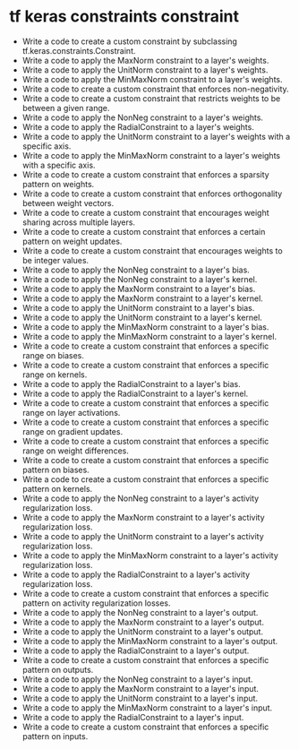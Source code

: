 # tf keras constraints constraint

- Write a code to create a custom constraint by subclassing tf.keras.constraints.Constraint.
- Write a code to apply the MaxNorm constraint to a layer's weights.
- Write a code to apply the UnitNorm constraint to a layer's weights.
- Write a code to apply the MinMaxNorm constraint to a layer's weights.
- Write a code to create a custom constraint that enforces non-negativity.
- Write a code to create a custom constraint that restricts weights to be between a given range.
- Write a code to apply the NonNeg constraint to a layer's weights.
- Write a code to apply the RadialConstraint to a layer's weights.
- Write a code to apply the UnitNorm constraint to a layer's weights with a specific axis.
- Write a code to apply the MinMaxNorm constraint to a layer's weights with a specific axis.
- Write a code to create a custom constraint that enforces a sparsity pattern on weights.
- Write a code to create a custom constraint that enforces orthogonality between weight vectors.
- Write a code to create a custom constraint that encourages weight sharing across multiple layers.
- Write a code to create a custom constraint that enforces a certain pattern on weight updates.
- Write a code to create a custom constraint that encourages weights to be integer values.
- Write a code to apply the NonNeg constraint to a layer's bias.
- Write a code to apply the NonNeg constraint to a layer's kernel.
- Write a code to apply the MaxNorm constraint to a layer's bias.
- Write a code to apply the MaxNorm constraint to a layer's kernel.
- Write a code to apply the UnitNorm constraint to a layer's bias.
- Write a code to apply the UnitNorm constraint to a layer's kernel.
- Write a code to apply the MinMaxNorm constraint to a layer's bias.
- Write a code to apply the MinMaxNorm constraint to a layer's kernel.
- Write a code to create a custom constraint that enforces a specific range on biases.
- Write a code to create a custom constraint that enforces a specific range on kernels.
- Write a code to apply the RadialConstraint to a layer's bias.
- Write a code to apply the RadialConstraint to a layer's kernel.
- Write a code to create a custom constraint that enforces a specific range on layer activations.
- Write a code to create a custom constraint that enforces a specific range on gradient updates.
- Write a code to create a custom constraint that enforces a specific range on weight differences.
- Write a code to create a custom constraint that enforces a specific pattern on biases.
- Write a code to create a custom constraint that enforces a specific pattern on kernels.
- Write a code to apply the NonNeg constraint to a layer's activity regularization loss.
- Write a code to apply the MaxNorm constraint to a layer's activity regularization loss.
- Write a code to apply the UnitNorm constraint to a layer's activity regularization loss.
- Write a code to apply the MinMaxNorm constraint to a layer's activity regularization loss.
- Write a code to apply the RadialConstraint to a layer's activity regularization loss.
- Write a code to create a custom constraint that enforces a specific pattern on activity regularization losses.
- Write a code to apply the NonNeg constraint to a layer's output.
- Write a code to apply the MaxNorm constraint to a layer's output.
- Write a code to apply the UnitNorm constraint to a layer's output.
- Write a code to apply the MinMaxNorm constraint to a layer's output.
- Write a code to apply the RadialConstraint to a layer's output.
- Write a code to create a custom constraint that enforces a specific pattern on outputs.
- Write a code to apply the NonNeg constraint to a layer's input.
- Write a code to apply the MaxNorm constraint to a layer's input.
- Write a code to apply the UnitNorm constraint to a layer's input.
- Write a code to apply the MinMaxNorm constraint to a layer's input.
- Write a code to apply the RadialConstraint to a layer's input.
- Write a code to create a custom constraint that enforces a specific pattern on inputs.